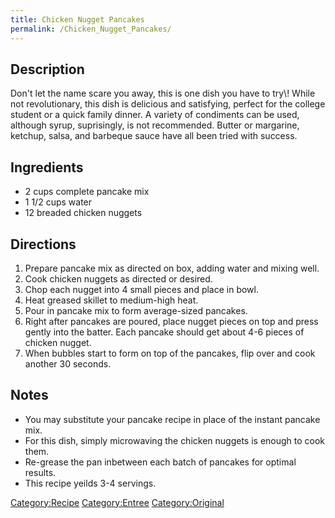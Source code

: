 ```yaml
---
title: Chicken Nugget Pancakes
permalink: /Chicken_Nugget_Pancakes/
---
```


Description
-----------

Don't let the name scare you away, this is one dish you have to try\\! While not revolutionary, this dish is delicious and satisfying, perfect for the college student or a quick family dinner. A variety of condiments can be used, although syrup, suprisingly, is not recommended. Butter or margarine, ketchup, salsa, and barbeque sauce have all been tried with success.

Ingredients
-----------

-   2 cups complete pancake mix
-   1 1/2 cups water
-   12 breaded chicken nuggets

Directions
----------

1.  Prepare pancake mix as directed on box, adding water and mixing well.
2.  Cook chicken nuggets as directed or desired.
3.  Chop each nugget into 4 small pieces and place in bowl.
4.  Heat greased skillet to medium-high heat.
5.  Pour in pancake mix to form average-sized pancakes.
6.  Right after pancakes are poured, place nugget pieces on top and press gently into the batter. Each pancake should get about 4-6 pieces of chicken nugget.
7.  When bubbles start to form on top of the pancakes, flip over and cook another 30 seconds.

Notes
-----

-   You may substitute your pancake recipe in place of the instant pancake mix.
-   For this dish, simply microwaving the chicken nuggets is enough to cook them.
-   Re-grease the pan inbetween each batch of pancakes for optimal results.
-   This recipe yeilds 3-4 servings.

[Category:Recipe](/Category:Recipe "wikilink") [Category:Entree](/Category:Entree "wikilink") [Category:Original](/Category:Original "wikilink")